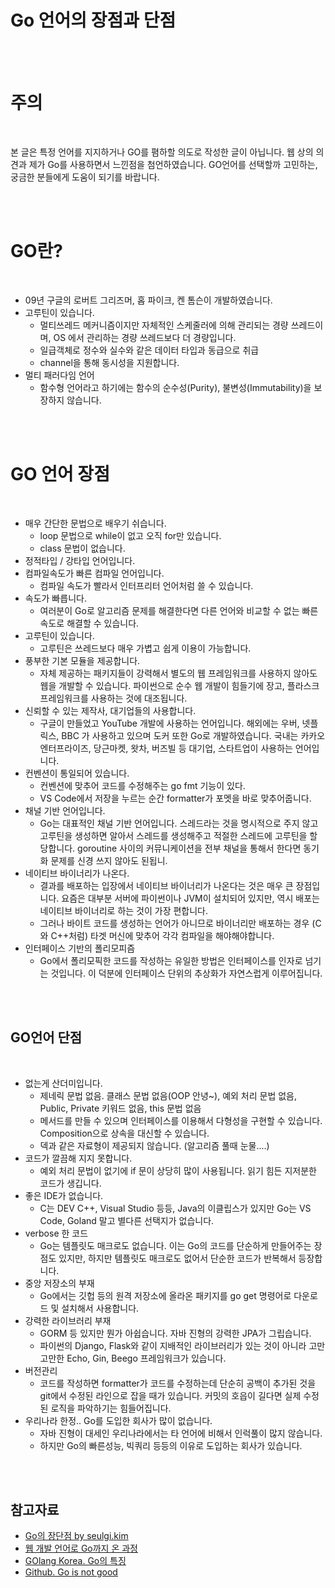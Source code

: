 # Go 언어의 장점과 단점

<br />
<br />

# 주의

<br />


본 글은 특정 언어를 지지하거나 GO를 폄하할 의도로 작성한 글이 아닙니다. 웹 상의 의견과 제가 Go를 사용하면서 느낀점을 첨언하였습니다. GO언어를 선택할까 고민하는, 궁금한 분들에게 도움이 되기를 바랍니다. 

<br />
<br />


# GO란?

<br />


- 09년 구글의  로버트 그리즈머, 홉 파이크, 켄 톰슨이 개발하였습니다.
- 고루틴이 있습니다.
    - 멀티쓰레드 메커니즘이지만 자체적인 스케줄러에 의해 관리되는 경량 쓰레드이며, OS 에서 관리하는 경량 쓰레드보다 더 경량입니다.
    - 일급객체로 정수와 실수와 같은 데이터 타입과 동급으로 취급
    - channel을 통해 동시성을 지원합니다.
- 멀티 패러다임 언어
    - 함수형 언어라고 하기에는 함수의 순수성(Purity), 불변성(Immutability)을 보장하지 않습니다.

<br />
<br />


# GO 언어 장점
<br />


- 매우 간단한 문법으로 배우기 쉬습니다.
    - loop 문법으로 while이 없고 오직 for만 있습니다.
    - class 문법이 없습니다.
- 정적타입 / 강타입 언어입니다.
- 컴파일속도가 빠른 컴파일 언어입니다.
    - 컴파일 속도가 빨라서 인터프리터 언어처럼 쓸 수 있습니다.
- 속도가 빠릅니다.
    - 여러분이 Go로 알고리즘 문제를 해결한다면 다른 언어와 비교할 수 없는 빠른 속도로 해결할 수 있습니다.
- 고루틴이 있습니다.
    - 고루틴은 쓰레드보다 매우 가볍고 쉽게 이용이 가능합니다.
- 풍부한 기본 모듈을 제공합니다.
    - 자체 제공하는 패키지들이 강력해서 별도의 웹 프레임워크를 사용하지 않아도 웹을 개발할 수 있습니다.  파이썬으로 순수 웹 개발이 힘들기에 장고, 플라스크 프레임워크를 사용하는 것에 대조됩니다.
- 신뢰할 수 있는 제작사, 대기업들의 사용합니다.
    - 구글이 만들었고 YouTube 개발에 사용하는 언어입니다. 해외에는 우버, 넷플릭스, BBC 가 사용하고 있으며 도커 또한 Go로 개발하였습니다. 국내는 카카오엔터프라이즈,  당근마켓, 왓차, 버즈빌 등  대기업, 스타트업이 사용하는 언어입니다.
- 컨벤션이 통일되어 있습니다.
    - 컨벤션에 맞추어 코드를 수정해주는 go fmt 기능이 있다.
    - VS Code에서 저장을 누르는 순간 formatter가 포멧을 바로 맞추어줍니다.
- 채널 기반 언어입니다.
    - Go는 대표적인 채널 기반 언어입니다. 스레드라는 것을 명시적으로 주지 않고 고루틴을 생성하면 알아서 스레드를 생성해주고 적절한 스레드에 고루틴을 할당합니다. goroutine 사이의 커뮤니케이션을 전부 채널을 통해서 한다면 동기화 문제를 신경 쓰지 않아도 된됩니.
- 네이티브 바이너리가 나온다.
    - 결과를 배포하는 입장에서 네이티브 바이너리가 나온다는 것은 매우 큰 장점입니다. 요즘은 대부분 서버에 파이썬이나 JVM이 설치되어 있지만, 역시 배포는 네이티브 바이너리로 하는 것이 가장 편합니다.
    - 그러나 바이트 코드를 생성하는 언어가 아니므로 바이너리만 배포하는 경우 (C와 C++처럼) 타겟 머신에 맞추어 각각 컴파일을 해야해야합니다.
- 인터페이스 기반의 폴리모피즘
    - Go에서 폴리모픽한 코드를 작성하는 유일한 방법은 인터페이스를 인자로 넘기는 것입니다. 이 덕분에 인터페이스 단위의 추상화가 자연스럽게 이루어집니다.


<br />
<br />

## GO언어 단점

<br />

- 없는게 산더미입니다.
    - 제네릭 문법 없음. 클래스 문법 없음(OOP 안녕~), 예외 처리 문법 없음, Public, Private 키워드 없음, this 문법 없음
    - 메서드를 만들 수 있으며 인터페이스를 이용해서 다형성을 구현할 수 있습니다. Composition으로 상속을 대신할 수 있습니다.
    - 덱과 같은 자료형이 제공되지 않습니다. (알고리즘 풀때 눈물....)
- 코드가 깔끔해 지지 못합니다.
    - 예외 처리 문법이 없기에 if 문이 상당히 많이 사용됩니다. 읽기 힘든 지저분한 코드가 생깁니다.
- 좋은 IDE가 없습니다.
    - C는 DEV C++, Visual Studio 등등, Java의 이클립스가 있지만 Go는 VS Code, Goland 말고 별다른 선택지가 없습니다.
- verbose 한 코드
    - Go는 템플릿도 매크로도 없습니다. 이는 Go의 코드를 단순하게 만들어주는 장점도 있지만, 하지만 템플릿도 매크로도 없어서 단순한 코드가 반복해서 등장합니다.
- 중앙 저장소의 부재
    - Go에서는 깃헙 등의 원격 저장소에 올라온 패키지를 go get 명령어로 다운로드 및 설치해서 사용합니다.
- 강력한 라이브러리 부재
    - GORM 등 있지만 뭔가 아쉽습니다. 자바 진형의 강력한 JPA가 그립습니다.
    - 파이썬의 Django, Flask와 같이 지배적인 라이브러리가 있는 것이 아니라 고만고만한 Echo, Gin, Beego 프레임워크가 있습니다.
- 버전관리
    - 코드를 작성하면 formatter가 코드를 수정하는데 단순히 공백이 추가된 것을 git에서 수정된 라인으로 잡을 때가 있습니다. 커밋의 호읍이 길다면 실제 수정된 로직을 파악하기는 힘들어집니다.
- 우리나라 한정.. Go를 도입한 회사가 많이 없습니다.
    - 자바 진형이 대세인 우리나라에서는 타 언어에 비해서 인럭풀이 많지 않습니다.
    - 하지만 Go의  빠른성능, 빅쿼리 등등의 이유로 도입하는 회사가 있습니다.


<br />
<br />

## 참고자료

- [Go의 장단점 by seulgi.kim](https://blog.seulgi.kim/2016/07/go.html)
- [웹 개발 언어로 Go까지 온 과정]([https://medium.com/slowalk-d/웹개발-언어로-go-까지-온-과정-4f04e14485cb](https://medium.com/slowalk-d/%EC%9B%B9%EA%B0%9C%EB%B0%9C-%EC%96%B8%EC%96%B4%EB%A1%9C-go-%EA%B9%8C%EC%A7%80-%EC%98%A8-%EA%B3%BC%EC%A0%95-4f04e14485cb))
- [GOlang Korea. Go의 특징]([https://golangkorea.github.io/post/go-start/feature/](https://golangkorea.github.io/post/go-start/feature/))
- [Github. Go is not good]([https://github.com/ksimka/go-is-not-good](https://github.com/ksimka/go-is-not-good))


<br />
